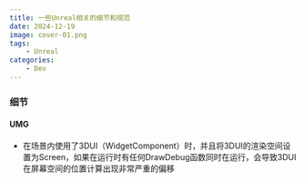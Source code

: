 ```yaml
---
title: 一些Unreal相关的细节和规范
date: 2024-12-19
image: cover-01.png
tags: 
    - Unreal
categories:
    - Dev
---
```


### 细节

#### UMG

- 在场景内使用了3DUI（WidgetComponent）时，并且将3DUI的渲染空间设置为Screen，如果在运行时有任何DrawDebug函数同时在运行，会导致3DUI在屏幕空间的位置计算出现非常严重的偏移
